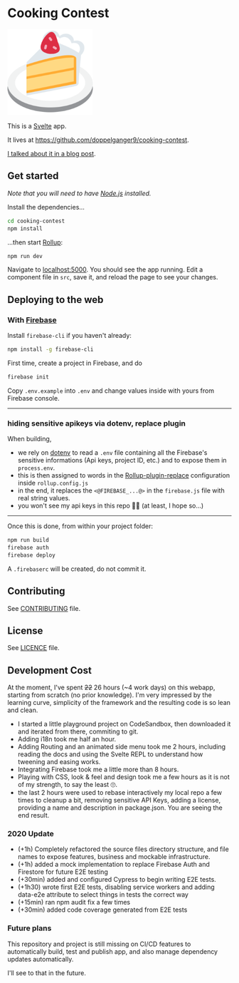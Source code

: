 # Cooking Contest

![logo](public/android-chrome-192x192.png)

This is a [Svelte](https://svelte.dev) app.

It lives at https://github.com/doppelganger9/cooking-contest.

[I talked about it in a blog post](https://lacourt.dev/2019/05/20).

## Get started

*Note that you will need to have [Node.js](https://nodejs.org) installed.*

Install the dependencies...

```bash
cd cooking-contest
npm install
```

...then start [Rollup](https://rollupjs.org):

```bash
npm run dev
```

Navigate to [localhost:5000](http://localhost:5000).
You should see the app running.
Edit a component file in `src`, save it, and reload the page to see your changes.

## Deploying to the web

### With [Firebase](https://firebase.google.com)

Install `firebase-cli` if you haven't already:

```bash
npm install -g firebase-cli
```

First time, create a project in Firebase, and do

```bash
firebase init
```

Copy `.env.example` into `.env` and change values inside with yours from Firebase console.

---

### hiding sensitive apikeys via dotenv, replace plugin

When building,

- we rely on [dotenv](https://github.com/motdotla/dotenv) to read a `.env` file containing all the Firebase's sensitive informations (Api keys, project ID, etc.) and to expose them in `process.env`.
- this is then assigned to words in the [Rollup-plugin-replace](https://github.com/rollup/rollup-plugin-replace) configuration inside `rollup.config.js`
- in the end, it replaces the `<@FIREBASE_...@>` in the `firebase.js` file with real string values.
- you won't see my api keys in this repo 🤷‍♂️ (at least, I hope so...)

---

Once this is done, from within your project folder:

```bash
npm run build
firebase auth
firebase deploy
```

A `.firebaserc` will be created, do not commit it.

## Contributing

See [CONTRIBUTING](CONTRIBUTING.md) file.

## License

See [LICENCE](LICENCE) file.

## Development Cost

At the moment, I've spent ~~22~~ 26 hours (~4 work days) on this webapp, starting from scratch (no prior knowledge).
I'm very impressed by the learning curve, simplicity of the framework and the resulting code is so lean and clean.

- I started a little playground project on CodeSandbox, then downloaded it and iterated from there, commiting to git.
- Adding i18n took me half an hour.
- Adding Routing and an animated side menu took me 2 hours, including reading the docs and using the Svelte REPL to understand how tweening and easing works.
- Integrating Firebase took me a little more than 8 hours.
- Playing with CSS, look & feel and design took me a few hours as it is not of my strength, to say the least 🙄.
- the last 2 hours were used to rebase interactively my local repo a few times to cleanup a bit, removing sensitive API Keys, adding a license, providing a name and description in package.json. You are seeing the end result.

### 2020 Update

- (+1h) Completely refactored the source files directory structure, and file names to expose features, business and mockable infrastructure.
- (+1h) added a mock implementation to replace Firebase Auth and Firestore for future E2E testing
- (+30min) added and configured Cypress to begin writing E2E tests.
- (+1h30) wrote first E2E tests, disabling service workers and adding data-e2e attribute to select things in tests the correct way
- (+15min) ran npm audit fix a few times
- (+30min) added code coverage generated from E2E tests

### Future plans

This repository and project is still missing on CI/CD features to automatically build, test and publish app, and also manage dependency updates automatically. 

I'll see to that in the future.